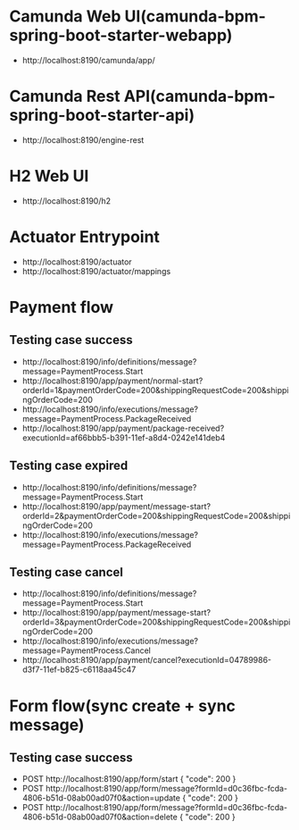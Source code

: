 # Camunda Web UI(camunda-bpm-spring-boot-starter-webapp)
- http://localhost:8190/camunda/app/

# Camunda Rest API(camunda-bpm-spring-boot-starter-api)
- http://localhost:8190/engine-rest

# H2 Web UI
- http://localhost:8190/h2

# Actuator Entrypoint
- http://localhost:8190/actuator
- http://localhost:8190/actuator/mappings

# Payment flow
## Testing case success
- http://localhost:8190/info/definitions/message?message=PaymentProcess.Start
- http://localhost:8190/app/payment/normal-start?orderId=1&paymentOrderCode=200&shippingRequestCode=200&shippingOrderCode=200
- http://localhost:8190/info/executions/message?message=PaymentProcess.PackageReceived
- http://localhost:8190/app/payment/package-received?executionId=af66bbb5-b391-11ef-a8d4-0242e141deb4

## Testing case expired
- http://localhost:8190/info/definitions/message?message=PaymentProcess.Start
- http://localhost:8190/app/payment/message-start?orderId=2&paymentOrderCode=200&shippingRequestCode=200&shippingOrderCode=200
- http://localhost:8190/info/executions/message?message=PaymentProcess.PackageReceived

## Testing case cancel
- http://localhost:8190/info/definitions/message?message=PaymentProcess.Start
- http://localhost:8190/app/payment/message-start?orderId=3&paymentOrderCode=200&shippingRequestCode=200&shippingOrderCode=200
- http://localhost:8190/info/executions/message?message=PaymentProcess.Cancel
- http://localhost:8190/app/payment/cancel?executionId=04789986-d3f7-11ef-b825-c6118aa45c47

# Form flow(sync create + sync message)
## Testing case success
- POST http://localhost:8190/app/form/start { "code": 200 }
- POST http://localhost:8190/app/form/message?formId=d0c36fbc-fcda-4806-b51d-08ab00ad07f0&action=update { "code": 200 }
- POST http://localhost:8190/app/form/message?formId=d0c36fbc-fcda-4806-b51d-08ab00ad07f0&action=delete { "code": 200 }


